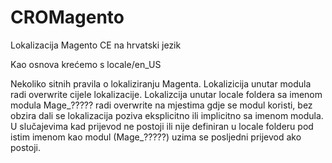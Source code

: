 CROMagento
==========

Lokalizacija Magento CE na hrvatski jezik 

Kao osnova krećemo s locale/en_US

Nekoliko sitnih pravila o lokaliziranju Magenta.
Lokalizicija unutar modula radi overwrite cijele lokalizacije.
Lokalizcija unutar locale foldera sa imenom modula Mage_????? radi overwrite na mjestima gdje se modul koristi, bez obzira dali se lokalizacija poziva eksplicitno ili implicitno sa imenom modula.
U slučajevima kad prijevod ne postoji ili nije definiran u locale folderu pod istim imenom kao modul (Mage_?????) uzima se posljedni prijevod ako postoji.
